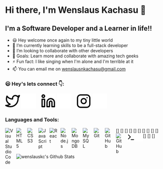 # Hi there, I'm Wenslaus Kachasu 👋

## I'm a Software Developer and a Learner in life!!

- 😃 Hey welcome once again to my tiny little world
- 🌱 I’m currently learning skills to be a full-stack developer
- 👯 I’m looking to collaborate with other developers
- 🥅 Goals: Learn more and collaborate with amazing tech geeks
- ⚡ Fun fact: I like singing when I'm alone and I'm terrible at it
- 📫 You can email me on wenslausnkachasu@gmail.com

### 😃 Hey's lets connect 👇:

[![website](./img/twitter-light.svg)](https://twitter.com/wenslauskachasu#gh-light-mode-only)
[![website](./img/twitter-dark.svg)](https://twitter.com/wenslauskachasu#gh-dark-mode-only)
&nbsp;&nbsp;
[![website](./img/linkedin-light.svg)](https://linkedin.com/mwlite/in/wenslaus-kachasu-094a3b1a0#gh-light-mode-only)
[![website](./img/linkedin-dark.svg)](https://linkedin.com/mwlite/in/wenslaus-kachasu-094a3b1a0#gh-dark-mode-only)
&nbsp;&nbsp;
[![website](./img/instagram-light.svg)](https://instagram.com/wenslausnkachasu#gh-light-mode-only)
[![website](./img/instagram-dark.svg)](https://instagram.com/wenslausnkachasu#gh-dark-mode-only)

### Languages and Tools:

[<img align="left" alt="Visual Studio Code" width="26px" src="https://cdn.jsdelivr.net/gh/devicons/devicon/icons/vscode/vscode-original.svg" style="padding-right:10px;" />]
[<img align="left" alt="HTML5" width="26px" src="https://cdn.jsdelivr.net/gh/devicons/devicon/icons/html5/html5-original.svg" style="padding-right:10px;" />]
[<img align="left" alt="CSS3" width="26px" src="https://cdn.jsdelivr.net/gh/devicons/devicon/icons/css3/css3-original.svg" style="padding-right:10px;" />]
[<img align="left" alt="JavaScript" width="26px" src="https://cdn.jsdelivr.net/gh/devicons/devicon/icons/javascript/javascript-original.svg" style="padding-right:10px;" />]
[<img align="left" alt="React" width="26px" src="https://cdn.jsdelivr.net/gh/devicons/devicon/icons/react/react-original.svg" style="padding-right:10px;" />]
[<img align="left" alt="Node.js" width="26px" src="https://cdn.jsdelivr.net/gh/devicons/devicon/icons/nodejs/nodejs-original.svg" style="padding-right:10px;" />]
[<img align="left" alt="MongoDB" width="26px" src="https://cdn.jsdelivr.net/gh/devicons/devicon/icons/mongodb/mongodb-original.svg" style="padding-right:10px;" />]
[<img align="left" alt="MySQL" width="26px" src="https://cdn.jsdelivr.net/gh/devicons/devicon/icons/mysql/mysql-original.svg" style="padding-right:10px;" />]
[<img align="left" alt="Git" width="26px" src="https://cdn.jsdelivr.net/gh/devicons/devicon/icons/git/git-original.svg" style="padding-right:10px;" />]
[<img align="left" alt="GitHub" width="26px" src="https://user-images.githubusercontent.com/3369400/139447912-e0f43f33-6d9f-45f8-be46-2df5bbc91289.png" style="padding-right:10px;" />]
[<img align="left" alt="GitHub" width="26px" src="https://user-images.githubusercontent.com/3369400/139448065-39a229ba-4b06-434b-bc67-616e2ed80c8f.png" style="padding-right:10px;" />]
[<img align="left" alt="Terminal" width="26px" src="./img/terminal-light.svg" />]
[<img align="left" alt="Terminal" width="26px" src="./img/terminal-dark.svg" />]
<br />
<br />

<img align="left" alt="wenslauskc's Github Stats" src="https://github-readme-stats.vercel.app/api?username=wenslauskc&show=true&hide_border=true">

[twitter]: https://twitter.com/wenslauskachasu
[instagram]: https://instagram.com/wenslausnkachasu
[linkedin]: https://linkedin.com/mwlite/in/wenslaus-kachasu-094a3b1a0
